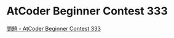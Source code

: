 AtCoder Beginner Contest 333
===

[問題 - AtCoder Beginner Contest 333](https://atcoder.jp/contests/abc333/tasks)
